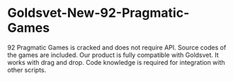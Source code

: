 # Goldsvet-New-92-Pragmatic-Games
92 Pragmatic Games is cracked and does not require API. Source codes of the games are included. Our product is fully compatible with Goldsvet. It works with drag and drop. Code knowledge is required for integration with other scripts.
